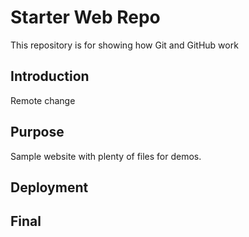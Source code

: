 # Starter Web Repo

This repository is for showing how Git and GitHub work

## Introduction
Remote change

## Purpose

Sample website with plenty of files for demos. 

## Deployment

## Final
